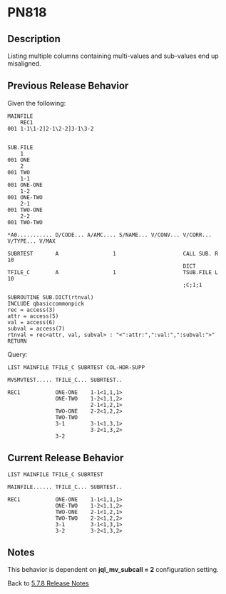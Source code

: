 # PN818

<PageHeader />

## Description

Listing multiple columns containing multi-values and sub-values end up misaligned.

## Previous Release Behavior

Given the following:

```
MAINFILE
    REC1
001 1-1\1-2]2-1\2-2]3-1\3-2


SUB.FILE
    1
001 ONE
    2
001 TWO
    1-1
001 ONE-ONE
    1-2
001 ONE-TWO
    2-1
001 TWO-ONE
    2-2
001 TWO-TWO
```

```
*A0........... D/CODE... A/AMC.... S/NAME... V/CONV... V/CORR... V/TYPE... V/MAX

SUBRTEST       A                 1                     CALL SUB. R            10
                                                       DICT
TFILE_C        A                 1                     TSUB.FILE L            10
                                                       ;C;1;1
```

```
SUBROUTINE SUB.DICT(rtnval)
INCLUDE qbasiccommonpick
rec = access(3)
attr = access(5)
val = access(6)
subval = access(7)
rtnval = rec<attr, val, subval> : "<":attr:",":val:",":subval:">"
RETURN
```

Query:

```
LIST MAINFILE TFILE_C SUBRTEST COL-HDR-SUPP

MVSMVTEST..... TFILE_C... SUBRTEST..

REC1           ONE-ONE    1-1<1,1,1>
               ONE-TWO    1-2<1,1,2>
                          2-1<1,2,1>
               TWO-ONE    2-2<1,2,2>
               TWO-TWO
               3-1        3-1<1,3,1>
                          3-2<1,3,2>
               3-2
```

## Current Release Behavior

```
LIST MAINFILE TFILE_C SUBRTEST

MAINFILE...... TFILE_C... SUBRTEST..

REC1           ONE-ONE    1-1<1,1,1>
               ONE-TWO    1-2<1,1,2>
               TWO-ONE    2-1<1,2,1>
               TWO-TWO    2-2<1,2,2>
               3-1        3-1<1,3,1>
               3-2        3-2<1,3,2>
```

## Notes

This behavior is dependent on **jql_mv_subcall = 2** configuration setting.

Back to [5.7.8 Release Notes](../5.7.8/README.md)
  
<PageFooter />
